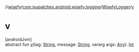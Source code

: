 //[wisefy](../../../index.md)/[com.isupatches.android.wisefy.logging](../index.md)/[WisefyLogger](index.md)/[v](v.md)

# v

[androidJvm]\
abstract fun [v](v.md)(tag: [String](https://kotlinlang.org/api/latest/jvm/stdlib/kotlin/-string/index.html), message: [String](https://kotlinlang.org/api/latest/jvm/stdlib/kotlin/-string/index.html), vararg args: [Any](https://kotlinlang.org/api/latest/jvm/stdlib/kotlin/-any/index.html)): [Int](https://kotlinlang.org/api/latest/jvm/stdlib/kotlin/-int/index.html)

